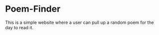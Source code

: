 # Poem-Finder
This is a simple website where a user can pull up a random poem for the day to read it.